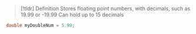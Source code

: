 > [!tldr] Definition
> Stores floating point numbers, with decimals, such as 19.99 or -19.99
Can hold up to 15 decimals
```csharp
double myDoubleNum = 5.99;
```